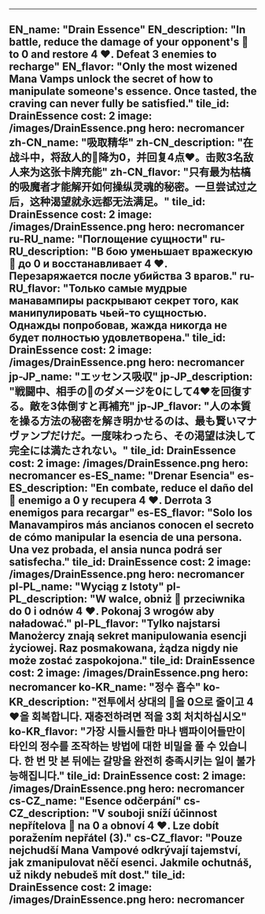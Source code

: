 ---

EN_name: "Drain Essence"
EN_description: "In battle, reduce the damage of your opponent's 🔸 to 0 and restore 4 ❤️. Defeat 3 enemies to recharge"
EN_flavor: "Only the most wizened Mana Vamps unlock the secret of how to manipulate someone's essence. Once tasted, the craving can never fully be satisfied."
tile_id: DrainEssence
cost: 2
image: /images/DrainEssence.png
hero: necromancer
zh-CN_name: "吸取精华"
zh-CN_description: "在战斗中，将敌人的🔸降为0，并回复4点❤️。击败3名敌人来为这张卡牌充能"
zh-CN_flavor: "只有最为枯槁的吸魔者才能解开如何操纵灵魂的秘密。一旦尝试过之后，这种渴望就永远都无法满足。"
tile_id: DrainEssence
cost: 2
image: /images/DrainEssence.png
hero: necromancer
ru-RU_name: "Поглощение сущности"
ru-RU_description: "В бою уменьшает вражескую 🔸 до 0 и восстанавливает 4 ❤️. Перезаряжается после убийства 3 врагов."
ru-RU_flavor: "Только самые мудрые манавампиры раскрывают секрет того, как манипулировать чьей-то сущностью. Однажды попробовав, жажда никогда не будет полностью удовлетворена."
tile_id: DrainEssence
cost: 2
image: /images/DrainEssence.png
hero: necromancer
jp-JP_name: "エッセンス吸収"
jp-JP_description: "戦闘中、相手の🔸のダメージを0にして4❤️を回復する。敵を3体倒すと再補充"
jp-JP_flavor: "人の本質を操る方法の秘密を解き明かせるのは、最も賢いマナヴァンプだけだ。一度味わったら、その渇望は決して完全には満たされない。"
tile_id: DrainEssence
cost: 2
image: /images/DrainEssence.png
hero: necromancer
es-ES_name: "Drenar Esencia"
es-ES_description: "En combate, reduce el daño del 🔸 enemigo a 0 y recupera 4 ❤️. Derrota 3 enemigos para recargar"
es-ES_flavor: "Solo los Manavampiros más ancianos conocen el secreto de cómo manipular la esencia de una persona. Una vez probada, el ansia nunca podrá ser satisfecha."
tile_id: DrainEssence
cost: 2
image: /images/DrainEssence.png
hero: necromancer
pl-PL_name: "Wyciąg z Istoty"
pl-PL_description: "W walce, obniż 🔸 przeciwnika do 0 i odnów 4 ❤️. Pokonaj 3 wrogów aby naładować."
pl-PL_flavor: "Tylko najstarsi Manożercy znają sekret manipulowania esencji życiowej. Raz posmakowana, żądza nigdy nie może zostać zaspokojona."
tile_id: DrainEssence
cost: 2
image: /images/DrainEssence.png
hero: necromancer
ko-KR_name: "정수 흡수"
ko-KR_description: "전투에서 상대의 🔸을 0으로 줄이고 4 ❤️을 회복합니다. 재충전하려면 적을 3회 처치하십시오"
ko-KR_flavor: "가장 시들시들한 마나 뱀파이어들만이 타인의 정수를 조작하는 방법에 대한 비밀을 풀 수 있습니다. 한 번 맛 본 뒤에는 갈망을 완전히 충족시키는 일이 불가능해집니다."
tile_id: DrainEssence
cost: 2
image: /images/DrainEssence.png
hero: necromancer
cs-CZ_name: "Esence odčerpání"
cs-CZ_description: "V souboji sníží účinnost nepřítelova 🔸 na 0 a obnoví 4 ❤️. Lze dobít poražením nepřátel (3)."
cs-CZ_flavor: "Pouze nejchudší Mana Vampové odkrývají tajemství, jak zmanipulovat něčí esenci. Jakmile ochutnáš, už nikdy nebudeš mít dost."
tile_id: DrainEssence
cost: 2
image: /images/DrainEssence.png
hero: necromancer
---